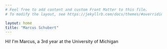 ```yaml
---
# Feel free to add content and custom Front Matter to this file.
# To modify the layout, see https://jekyllrb.com/docs/themes/#overriding-theme-defaults

layout: home
title: "Marcus Schubert"
---
```

Hi! I'm Marcus, a 3rd year at the University of Michigan